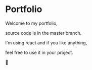 # Portfolio
Welcome to my portfolio, 

source code is in the master branch.

I'm using react and if you like anything,

feel free to use it in your project.

🌼
